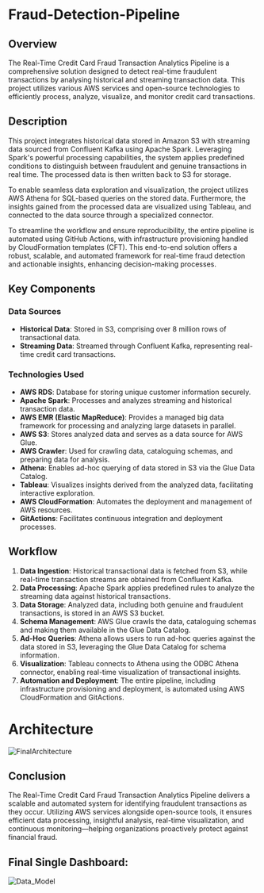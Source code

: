 # Fraud-Detection-Pipeline

## Overview

The Real-Time Credit Card Fraud Transaction Analytics Pipeline is a comprehensive solution designed to detect real-time fraudulent transactions by analysing historical and streaming transaction data. This project utilizes various AWS services and open-source technologies to efficiently process, analyze, visualize, and monitor credit card transactions.

## Description

This project integrates historical data stored in Amazon S3 with streaming data sourced from Confluent Kafka using Apache Spark. Leveraging Spark's powerful processing capabilities, the system applies predefined conditions to distinguish between fraudulent and genuine transactions in real time. The processed data is then written back to S3 for storage.

To enable seamless data exploration and visualization, the project utilizes AWS Athena for SQL-based queries on the stored data. Furthermore, the insights gained from the processed data are visualized using Tableau, and connected to the data source through a specialized connector.

To streamline the workflow and ensure reproducibility, the entire pipeline is automated using GitHub Actions, with infrastructure provisioning handled by CloudFormation templates (CFT). This end-to-end solution offers a robust, scalable, and automated framework for real-time fraud detection and actionable insights, enhancing decision-making processes.


## Key Components

### Data Sources
- **Historical Data**: Stored in S3, comprising over 8 million rows of transactional data.
- **Streaming Data**: Streamed through Confluent Kafka, representing real-time credit card transactions.

### Technologies Used
- **AWS RDS**: Database for storing unique customer information securely.
- **Apache Spark**: Processes and analyzes streaming and historical transaction data.
- **AWS EMR (Elastic MapReduce)**: Provides a managed big data framework for processing and analyzing large datasets in parallel.
- **AWS S3**: Stores analyzed data and serves as a data source for AWS Glue.
- **AWS Crawler**: Used for crawling data, cataloguing schemas, and preparing data for analysis.
- **Athena**: Enables ad-hoc querying of data stored in S3 via the Glue Data Catalog.
- **Tableau**: Visualizes insights derived from the analyzed data, facilitating interactive exploration.
- **AWS CloudFormation**: Automates the deployment and management of AWS resources.
- **GitActions**: Facilitates continuous integration and deployment processes.

## Workflow

1. **Data Ingestion**: Historical transactional data is fetched from S3, while real-time transaction streams are obtained from Confluent Kafka.
2. **Data Processing**: Apache Spark applies predefined rules to analyze the streaming data against historical transactions.
3. **Data Storage**: Analyzed data, including both genuine and fraudulent transactions, is stored in an AWS S3 bucket.
4. **Schema Management**: AWS Glue crawls the data, cataloguing schemas and making them available in the Glue Data Catalog.
5. **Ad-Hoc Queries**: Athena allows users to run ad-hoc queries against the data stored in S3, leveraging the Glue Data Catalog for schema information.
6. **Visualization**: Tableau connects to Athena using the ODBC Athena connector, enabling real-time visualization of transactional insights.
7. **Automation and Deployment**: The entire pipeline, including infrastructure provisioning and deployment, is automated using AWS CloudFormation and GitActions.

# Architecture
![FinalArchitecture](https://github.com/user-attachments/assets/cd37e506-6c7a-4abb-b8f8-38a0b1825903)

## Conclusion

The Real-Time Credit Card Fraud Transaction Analytics Pipeline delivers a scalable and automated system for identifying fraudulent transactions as they occur. Utilizing AWS services alongside open-source tools, it ensures efficient data processing, insightful analysis, real-time visualization, and continuous monitoring—helping organizations proactively protect against financial fraud.

## Final Single Dashboard:
![Data_Model](https://github.com/user-attachments/assets/c9605b95-d700-4387-b850-bd6a008757bf)

